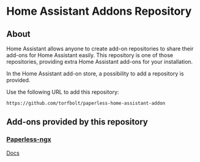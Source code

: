 # Home Assistant Addons Repository

## About

Home Assistant allows anyone to create add-on repositories to share their add-ons for Home Assistant easily. This repository is one of those repositories, providing extra Home Assistant add-ons for your installation.

In the Home Assistant add-on store, a possibility to add a repository is provided.

Use the following URL to add this repository:

```
https://github.com/torfbolt/paperless-home-assistant-addon
```

## Add-ons provided by this repository

### [Paperless-ngx](paperless-ngx)

[Docs](paperless-ngx/DOCS.md)
